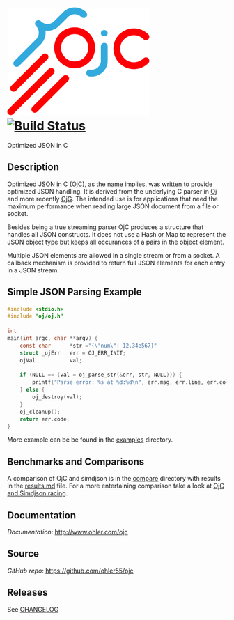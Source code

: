 # [![{}j](misc/ojc_comet.svg)](http://www.ohler.com/ojc) [![Build Status](https://img.shields.io/travis/ohler55/ojc/master.svg?logo=travis)](http://travis-ci.org/ohler55/ojc?branch=master)

Optimized JSON in C

## Description

Optimized JSON in C (OjC), as the name implies, was written to provide
optimized JSON handling. It is derived from the underlying C parser in
[Oj](http://www.ohler.com/oj) and more recently
[OjG](https://github.com/ohler55/ojg). The intended use is for
applications that need the maximum performance when reading large JSON
document from a file or socket.

Besides being a true streaming parser OjC produces a structure that handles all
JSON constructs. It does not use a Hash or Map to represent the JSON object type
but keeps all occurances of a pairs in the object element.

Multiple JSON elements are allowed in a single stream or from a socket. A
callback mechanism is provided to return full JSON elements for each entry in a
JSON stream.

## Simple JSON Parsing Example

```c
#include <stdio.h>
#include "oj/oj.h"

int
main(int argc, char **argv) {
    const char      *str ="{\"num\": 12.34e567}"
    struct _ojErr   err = OJ_ERR_INIT;
    ojVal           val;

    if (NULL == (val = oj_parse_str(&err, str, NULL))) {
        printf("Parse error: %s at %d:%d\n", err.msg, err.line, err.col);
    } else {
        oj_destroy(val);
    }
    oj_cleanup();
    return err.code;
}
```

More example can be be found in the [examples](examples) directory.

## Benchmarks and Comparisons

A comparison of OjC and simdjson is in the [compare](compare)
directory with results in the [results.md](compare/results.md) file.
For a more entertaining comparison take a look at [OjC and Simdjson racing](misc/compete.md).

## Documentation

*Documentation*: http://www.ohler.com/ojc

## Source

*GitHub* *repo*: https://github.com/ohler55/ojc

## Releases

See [CHANGELOG](CHANGELOG.md)
